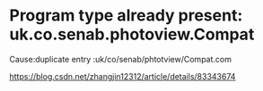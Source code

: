 # Program type already present: uk.co.senab.photoview.Compat


Cause:duplicate entry :uk/co/senab/phtotview/Compat.com

https://blog.csdn.net/zhangjin12312/article/details/83343674